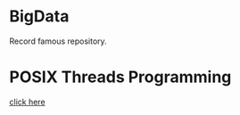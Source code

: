 # BigData
Record famous repository.

# POSIX Threads Programming
[click here](https://computing.llnl.gov/tutorials/pthreads/)
